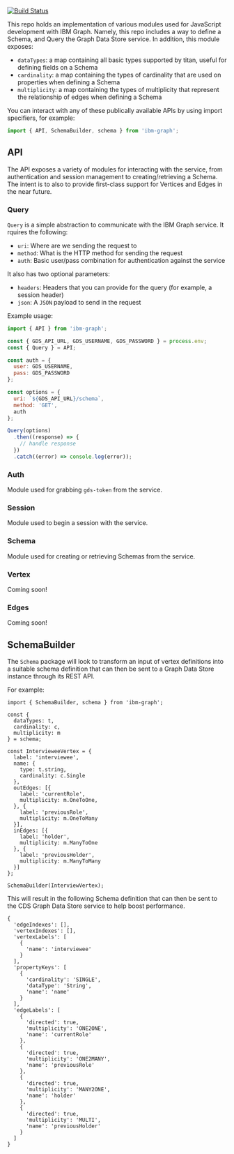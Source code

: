[![Build Status](https://travis-ci.org/joshblack/ibm-graph.svg?branch=master)](https://travis-ci.org/joshblack/ibm-graph)

This repo holds an implementation of various modules used for JavaScript development with IBM Graph. Namely, this repo includes a way to define a Schema, and Query the Graph Data Store service. In addition, this module exposes:

- `dataTypes`: a map containing all basic types supported by titan, useful for defining fields on a Schema
- `cardinality`: a map containing the types of cardinality that are used on properties when defining a Schema
- `multiplicity`: a map containing the types of multiplicity that represent the relationship of edges when defining a Schema

You can interact with any of these publically available APIs by using import specifiers, for example:

```js
import { API, SchemaBuilder, schema } from 'ibm-graph';
```

## API

The API exposes a variety of modules for interacting with the service, from authentication and session management to creating/retrieving a Schema. The intent is to also to provide first-class support for Vertices and Edges in the near future.

### Query

`Query` is a simple abstraction to communicate with the IBM Graph service. It rquires the following:

- `uri`: Where are we sending the request to
- `method`: What is the HTTP method for sending the request
- `auth`: Basic user/pass combination for authentication against the service

It also has two optional parameters:

- `headers`: Headers that you can provide for the query (for example, a session header)
- `json`: A `JSON` payload to send in the request

Example usage:

```js
import { API } from 'ibm-graph';

const { GDS_API_URL, GDS_USERNAME, GDS_PASSWORD } = process.env;
const { Query } = API;

const auth = {
  user: GDS_USERNAME,
  pass: GDS_PASSWORD
};

const options = {
  uri: `${GDS_API_URL}/schema`,
  method: 'GET',
  auth
};

Query(options)
  .then((response) => {
    // handle response
  })
  .catch((error) => console.log(error));

```

### Auth

Module used for grabbing `gds-token` from the service.

### Session

Module used to begin a session with the service.

### Schema

Module used for creating or retrieving Schemas from the service.

### Vertex

Coming soon!

### Edges

Coming soon!

## SchemaBuilder

The `Schema` package will look to transform an input of vertex definitions into a suitable schema definition that can then be sent to a Graph Data Store instance through its REST API.

For example:

```
import { SchemaBuilder, schema } from 'ibm-graph';

const {
  dataTypes: t,
  cardinality: c,
  multiplicity: m
} = schema;

const IntervieweeVertex = {
  label: 'interviewee',
  name: {
    type: t.string,
    cardinality: c.Single
  },
  outEdges: [{
    label: 'currentRole',
    multiplicity: m.OneToOne,
  }, {
    label: 'previousRole',
    multiplicity: m.OneToMany
  }],
  inEdges: [{
    label: 'holder',
    multiplicity: m.ManyToOne
  }, {
    label: 'previousHolder',
    multiplicity: m.ManyToMany
  }]
};

SchemaBuilder(InterviewVertex);
```

This will result in the following Schema definition that can then be sent to the CDS Graph Data Store service to help boost performance.

```
{
  'edgeIndexes': [],
  'vertexIndexes': [],
  'vertexLabels': [
    {
      'name': 'interviewee'
    }
  ],
  'propertyKeys': [
    {
      'cardinality': 'SINGLE',
      'dataType': 'String',
      'name': 'name'
    }
  ],
  'edgeLabels': [
    {
      'directed': true,
      'multiplicity': 'ONE2ONE',
      'name': 'currentRole'
    },
    {
      'directed': true,
      'multiplicity': 'ONE2MANY',
      'name': 'previousRole'
    },
    {
      'directed': true,
      'multiplicity': 'MANY2ONE',
      'name': 'holder'
    },
    {
      'directed': true,
      'multiplicity': 'MULTI',
      'name': 'previousHolder'
    }
  ]
}
```

